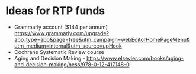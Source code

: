 # Ideas for RTP funds

- Grammarly account ($144 per annum) <https://www.grammarly.com/upgrade?app_type=app&page=free&utm_campaign=webEditorHomePageMenu&utm_medium=internal&utm_source=upHook>
- Cochrane Systematic Review course
- Aging and Decision Making - <https://www.elsevier.com/books/aging-and-decision-making/hess/978-0-12-417148-0>
